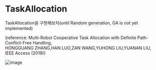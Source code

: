 # TaskAllocation
TaskAllocation을 구현해보자(until Random generation, GA is not yet implemented) 


(reference: Multi-Robot Cooperative Task Allocation with Definite Path-Conflict-Free Handling,  
              HONGGUANG ZHANG,HAN LUO,ZAN WANG,YUHONG LIU,YUANAN LIU, 
                                                                            IEEE Access (2019)) 
                                                                            


![image](https://user-images.githubusercontent.com/51067104/145568836-0c8268eb-56bd-43a8-9f6c-f75b203567b4.png)
